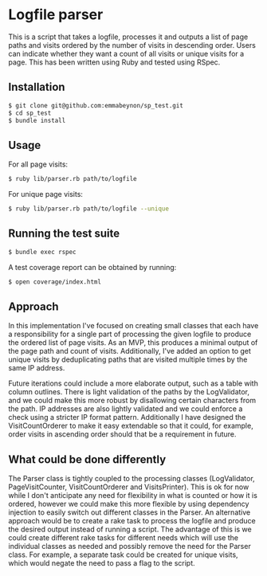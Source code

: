 # Logfile parser

This is a script that takes a logfile, processes it and outputs a list of page paths and visits ordered by the number of visits in descending order.  Users can indicate whether they want a count of all visits or unique visits for a page.  This has been written using Ruby and tested using RSpec.

## Installation

```sh
$ git clone git@github.com:emmabeynon/sp_test.git
$ cd sp_test
$ bundle install
```

## Usage

For all page visits:
```sh
$ ruby lib/parser.rb path/to/logfile
```

For unique page visits:
```sh
$ ruby lib/parser.rb path/to/logfile --unique
```
## Running the test suite

```sh
$ bundle exec rspec
```

A test coverage report can be obtained by running:

```sh
$ open coverage/index.html
```

## Approach

In this implementation I've focused on creating small classes that each have a responsibility for a single part of processing the given logfile to produce the ordered list of page visits.  As an MVP, this produces a minimal output of the page path and count of visits.  Additionally, I've added an option to get unique visits by deduplicating paths that are visited multiple times by the same IP address.

Future iterations could include a more elaborate output, such as a table with column outlines.  There is light validation of the paths by the LogValidator, and we could make this more robust by disallowing certain characters from the path.  IP addresses are also lightly validated and we could enforce a check using a stricter IP format pattern.  Additionally I have designed the VisitCountOrderer to make it easy extendable so that it could, for example, order visits in ascending order should that be a requirement in future.

## What could be done differently

The Parser class is tightly coupled to the processing classes (LogValidator, PageVisitCounter, VisitCountOrderer and VisitsPrinter).  This is ok for now while I don't anticipate any need for flexibility in what is counted or how it is ordered, however we could make this more flexible by using dependency injection to easily switch out different classes in the Parser.  An alternative approach would be to create a rake task to process the logfile and produce the desired output instead of running a script.  The advantage of this is we could create different rake tasks for different needs which will use the individual classes as needed and possibly remove the need for the Parser class.  For example, a separate task could be created for unique visits, which would negate the need to pass a flag to the script.
